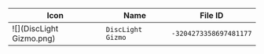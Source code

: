 | Icon | Name | File ID |
| ---  | ---  | ---     |
| ![](DiscLight Gizmo.png) | `DiscLight Gizmo` | `-3204273358697481177` |

